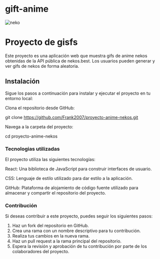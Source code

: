 # gift-anime

![neko](../public/gifsNekos.jpg)

# Proyecto de gisfs

Este proyecto es una aplicación web que muestra gifs de anime nekos obtenidas de la API pública de nekos.best. Los usuarios pueden generar y ver gifs de nekos de forma aleatoria.

## Instalación

Sigue los pasos a continuación para instalar y ejecutar el proyecto en tu entorno local:

Clona el repositorio desde GitHub:

git clone https://github.com/Frank2007/proyecto-anime-nekos.git

Navega a la carpeta del proyecto:

cd proyecto-anime-nekos

### Tecnologias utilizadas

El proyecto utiliza las siguientes tecnologías:

React: Una biblioteca de JavaScript para construir interfaces de usuario.

CSS: Lenguaje de estilo utilizado para dar estilo a la aplicación.

GitHub: Plataforma de alojamiento de código fuente utilizado para almacenar y compartir el repositorio del proyecto.

### Contribución
Si deseas contribuir a este proyecto, puedes seguir los siguientes pasos:

1. Haz un fork del repositorio en GitHub.
2. Crea una rama con un nombre descriptivo para tu contribución.
3. Realiza tus cambios en la nueva rama.
4. Haz un pull request a la rama principal del repositorio.
5. Espera la revisión y aprobación de tu contribución por parte de los colaboradores del proyecto.
